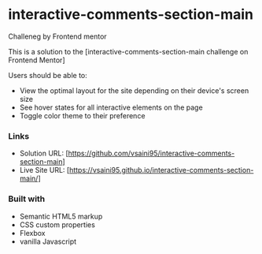 # interactive-comments-section-main
Challeneg by Frontend mentor

This is a solution to the [interactive-comments-section-main challenge on Frontend Mentor]

Users should be able to:

- View the optimal layout for the site depending on their device's screen size
- See hover states for all interactive elements on the page
- Toggle color theme to their preference

### Links

- Solution URL: [https://github.com/vsaini95/interactive-comments-section-main]
- Live Site URL: [https://vsaini95.github.io/interactive-comments-section-main/]

### Built with

- Semantic HTML5 markup
- CSS custom properties
- Flexbox
- vanilla Javascript
